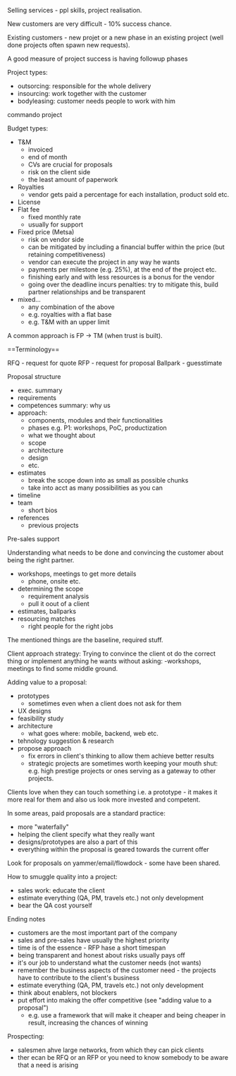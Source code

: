 Selling services - ppl skills, project realisation.

New customers are very difficult - 10% success chance.

Existing customers - new projet or a new phase in an existing project (well done projects often spawn new requests).

A good measure of project success is having followup phases

Project types:
- outsorcing: responsible for the whole delivery
- insourcing: work together with the customer
- bodyleasing: customer needs people to work with him

commando project

Budget types:
- T&M
    - invoiced
    - end of month
    - CVs are crucial for proposals
    - risk on the client side 
    - the least amount of paperwork
- Royalties
    - vendor gets paid a percentage for each installation, product sold etc.
- License
- Flat fee
    - fixed monthly rate
    - usually for support
- Fixed price (Metsa)
    - risk on vendor side
    - can be mitigated by including a financial buffer within the price (but retaining competitiveness)
    - vendor can execute the project in any way he wants
    - payments per milestone (e.g. 25%), at the end of the project etc.
    - finishing early and with less resources is a bonus for the vendor
    - going over the deadline incurs penalties: try to mitigate this, build partner relationships and be transparent
- mixed...
    - any combination of the above
    - e.g. royalties with a flat base
    - e.g. T&M with an upper limit

A common approach is FP -> TM (when trust is built).

==Terminology==

RFQ - request for quote
RFP - request for proposal
Ballpark - guesstimate

Proposal structure

- exec. summary
- requirements
- competences summary: why us
- approach: 
    - components, modules and their functionalities
    - phases e.g. P1: workshops, PoC, productization
    - what we thought about
    - scope
    - architecture
    - design
    - etc.
- estimates
    - break the scope down into as small as possible chunks
    - take into acct as many possibilities as you can
- timeline
- team
    - short bios
- references
    - previous projects

Pre-sales support

Understanding what needs to be done and convincing the customer about being the right partner.

- workshops, meetings to get more details
    - phone, onsite etc.
- determining the scope
    - requirement analysis
    - pull it oout of a client
- estimates, ballparks
- resourcing matches
    - right people for the right jobs

The mentioned things are the baseline, required stuff.

Client approach strategy:
Trying to convince the client ot do the correct thing or implement anything he wants without asking:
-workshops, meetings to find some middle ground.

Adding value to a proposal:

- prototypes
    - sometimes even when a client does not ask for them
- UX designs
- feasibility study
- architecture 
    - what goes where: mobile, backend, web etc.
- tehnology suggestion & research
- propose approach
    - fix errors in client's thinking to allow them achieve better results
    - strategic projects are sometimes worth keeping your mouth shut: e.g. high prestige projects or ones serving as a gateway to other projects.

Clients love when they can touch something i.e. a prototype - it makes it more real for them and also us look more invested and competent.

In some areas, paid proposals are a standard practice:
- more "waterfally"
- helping the client specify what they really want
- designs/prototypes are also a part of this
- everything within the proposal is geared towards the current offer

Look for proposals on yammer/email/flowdock - some have been shared.

How to smuggle quality into a project:
- sales work: educate the client
- estimate everything (QA, PM, travels etc.) not only development
- bear the QA cost yourself

Ending notes
- customers are the most important part of the company
- sales and pre-sales have usually the highest priority
- time is of the essence - RFP hase a short timespan
- being transparent and honest about risks usually pays off
- it's our job to understand what the customer needs (not wants)
- remember the business aspects of the customer need - the projects have to contribute to the client's business
- estimate everything (QA, PM, travels etc.) not only development
- think about enablers, not blockers
- put effort into making the offer competitive (see "adding value to a proposal")
    - e.g. use a framework that will make it cheaper and being cheaper in result, increasing the chances of winning


Prospecting:
- salesmen ahve large networks, from which they can pick clients
- ther ecan be RFQ or an RFP or you need to know somebody to be aware that a need is arising

